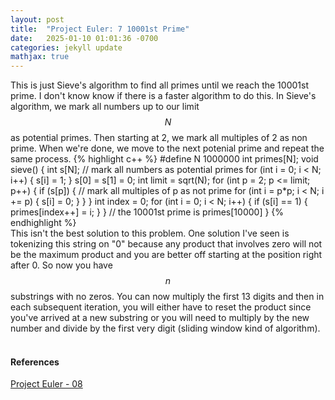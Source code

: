 ```yaml
---
layout: post
title:  "Project Euler: 7 10001st Prime"
date:   2025-01-10 01:01:36 -0700
categories: jekyll update
mathjax: true
---
```

This is just Sieve's algorithm to find all primes until we reach the 10001st prime. I don't know know if there is a faster algorithm to do this.
In Sieve's algorithm, we mark all numbers up to our limit $$N$$ as potential primes. Then starting at 2, we mark all multiples of 2 as non prime. When we're done, we move to the next potenial prime and repeat the same process. 
{% highlight c++ %}
#define N 1000000
int primes[N];
void sieve() {
    int s[N];
    // mark all numbers as potential primes
    for (int i = 0; i < N; i++) {
        s[i] = 1;
    }
    s[0] = s[1] = 0;
    int limit = sqrt(N);
    for (int p = 2; p <= limit; p++) {
        if (s[p]) {
            // mark all multiples of p as not prime
            for (int i = p*p; i < N; i += p) {
                s[i] = 0;
            }
        }
    }
    int index = 0;
    for (int i = 0; i < N; i++) {
        if (s[i] == 1) {
            primes[index++] = i;
        }
    }
    // the 10001st prime is primes[10000]
}
{% endhighlight %}
<br>
This isn't the best solution to this problem. One solution I've seen is tokenizing this string on "0" because any product that involves zero will not be the maximum product and you are better off starting at the position right after 0. So now you have $$n$$ substrings with no zeros. You can now multiply the first 13 digits and then in each subsequent iteration, you will either have to reset the product since you've arrived at a new substring or you will need to multiply by the new number and divide by the first very digit (sliding window kind of algorithm).
<br>
<br>
<!------------------------------------------------------------------------------------>
<h4><b>References</b></h4>
<a href="https://projecteuler.net/problem=8">Project Euler - 08</a>
<br>
<br>


